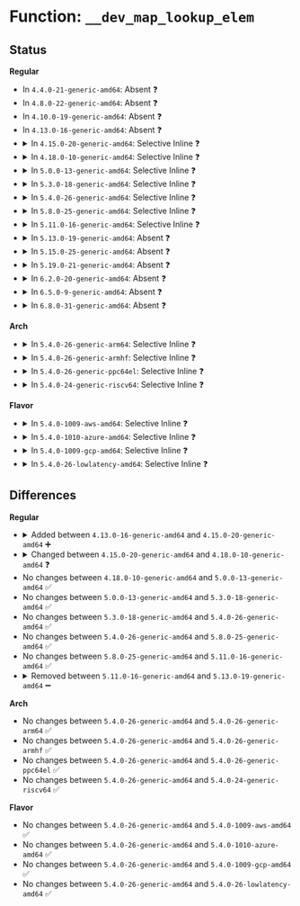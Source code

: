 # Function: <code>__dev_map_lookup_elem</code>

## Status
<b>Regular</b>
<ul>
<li>
In <code>4.4.0-21-generic-amd64</code>: Absent ❓
</li>
<li>
In <code>4.8.0-22-generic-amd64</code>: Absent ❓
</li>
<li>
In <code>4.10.0-19-generic-amd64</code>: Absent ❓
</li>
<li>
In <code>4.13.0-16-generic-amd64</code>: Absent ❓
</li>
<li>
<details>
<summary>In <code>4.15.0-20-generic-amd64</code>: Selective Inline ❓</summary>

```c
struct net_device * __dev_map_lookup_elem(struct bpf_map * map, u32 key)
```

```json
{
  "name": "__dev_map_lookup_elem",
  "collision_type": "Unique Global",
  "inline_type": "Selective",
  "funcs": [
    {
      "addr": 18446744071580610552,
      "name": "__dev_map_lookup_elem",
      "external": true,
      "loc": "kernel/bpf/devmap.c:249",
      "file": "kernel/bpf/devmap.c",
      "inline": "not declared, inlined",
      "caller_inline": [
        "kernel/bpf/devmap.c:dev_map_lookup_elem"
      ],
      "caller_func": [
        "net/core/filter.c:__xdp_map_lookup_elem"
      ]
    }
  ],
  "symbols": [
    {
      "addr": 18446744071580612208,
      "name": "__dev_map_lookup_elem",
      "section": ".text",
      "bind": "STB_GLOBAL",
      "size": 44
    }
  ]
}
```
</details>
</li>
<li>
<details>
<summary>In <code>4.18.0-10-generic-amd64</code>: Selective Inline ❓</summary>

```c
struct bpf_dtab_netdev * __dev_map_lookup_elem(struct bpf_map * map, u32 key)
```

```json
{
  "name": "__dev_map_lookup_elem",
  "collision_type": "Unique Global",
  "inline_type": "Selective",
  "funcs": [
    {
      "addr": 18446744071580718968,
      "name": "__dev_map_lookup_elem",
      "external": true,
      "loc": "kernel/bpf/devmap.c:301",
      "file": "kernel/bpf/devmap.c",
      "inline": "not declared, inlined",
      "caller_inline": [
        "kernel/bpf/devmap.c:dev_map_lookup_elem"
      ],
      "caller_func": [
        "net/core/filter.c:__xdp_map_lookup_elem"
      ]
    }
  ],
  "symbols": [
    {
      "addr": 18446744071580721104,
      "name": "__dev_map_lookup_elem",
      "section": ".text",
      "bind": "STB_GLOBAL",
      "size": 36
    }
  ]
}
```
</details>
</li>
<li>
<details>
<summary>In <code>5.0.0-13-generic-amd64</code>: Selective Inline ❓</summary>

```c
struct bpf_dtab_netdev * __dev_map_lookup_elem(struct bpf_map * map, u32 key)
```

```json
{
  "name": "__dev_map_lookup_elem",
  "collision_type": "Unique Global",
  "inline_type": "Selective",
  "funcs": [
    {
      "addr": 18446744071580799096,
      "name": "__dev_map_lookup_elem",
      "external": true,
      "loc": "kernel/bpf/devmap.c:302",
      "file": "kernel/bpf/devmap.c",
      "inline": "not declared, inlined",
      "caller_inline": [
        "kernel/bpf/devmap.c:dev_map_lookup_elem"
      ],
      "caller_func": [
        "net/core/filter.c:xdp_do_generic_redirect",
        "net/core/filter.c:xdp_do_redirect"
      ]
    }
  ],
  "symbols": [
    {
      "addr": 18446744071580801248,
      "name": "__dev_map_lookup_elem",
      "section": ".text",
      "bind": "STB_GLOBAL",
      "size": 36
    }
  ]
}
```
</details>
</li>
<li>
<details>
<summary>In <code>5.3.0-18-generic-amd64</code>: Selective Inline ❓</summary>

```c
struct bpf_dtab_netdev * __dev_map_lookup_elem(struct bpf_map * map, u32 key)
```

```json
{
  "name": "__dev_map_lookup_elem",
  "collision_type": "Unique Global",
  "inline_type": "Selective",
  "funcs": [
    {
      "addr": 18446744071580886728,
      "name": "__dev_map_lookup_elem",
      "external": true,
      "loc": "kernel/bpf/devmap.c:283",
      "file": "kernel/bpf/devmap.c",
      "inline": "not declared, inlined",
      "caller_inline": [
        "kernel/bpf/devmap.c:dev_map_lookup_elem"
      ],
      "caller_func": [
        "net/core/filter.c:bpf_xdp_redirect_map"
      ]
    }
  ],
  "symbols": [
    {
      "addr": 18446744071580888896,
      "name": "__dev_map_lookup_elem",
      "section": ".text",
      "bind": "STB_GLOBAL",
      "size": 36
    }
  ]
}
```
</details>
</li>
<li>
<details>
<summary>In <code>5.4.0-26-generic-amd64</code>: Selective Inline ❓</summary>

```c
struct bpf_dtab_netdev * __dev_map_lookup_elem(struct bpf_map * map, u32 key)
```

```json
{
  "name": "__dev_map_lookup_elem",
  "collision_type": "Unique Global",
  "inline_type": "Selective",
  "funcs": [
    {
      "addr": 18446744071580937880,
      "name": "__dev_map_lookup_elem",
      "external": true,
      "loc": "kernel/bpf/devmap.c:421",
      "file": "kernel/bpf/devmap.c",
      "inline": "not declared, inlined",
      "caller_inline": [
        "kernel/bpf/devmap.c:dev_map_lookup_elem"
      ],
      "caller_func": [
        "net/core/filter.c:bpf_xdp_redirect_map"
      ]
    }
  ],
  "symbols": [
    {
      "addr": 18446744071580941536,
      "name": "__dev_map_lookup_elem",
      "section": ".text",
      "bind": "STB_GLOBAL",
      "size": 36
    }
  ]
}
```
</details>
</li>
<li>
<details>
<summary>In <code>5.8.0-25-generic-amd64</code>: Selective Inline ❓</summary>

```c
struct bpf_dtab_netdev * __dev_map_lookup_elem(struct bpf_map * map, u32 key)
```

```json
{
  "name": "__dev_map_lookup_elem",
  "collision_type": "Unique Global",
  "inline_type": "Selective",
  "funcs": [
    {
      "addr": 18446744071581099288,
      "name": "__dev_map_lookup_elem",
      "external": true,
      "loc": "kernel/bpf/devmap.c:409",
      "file": "kernel/bpf/devmap.c",
      "inline": "not declared, inlined",
      "caller_inline": [
        "kernel/bpf/devmap.c:dev_map_lookup_elem"
      ],
      "caller_func": [
        "net/core/filter.c:bpf_xdp_redirect_map"
      ]
    }
  ],
  "symbols": [
    {
      "addr": 18446744071581103760,
      "name": "__dev_map_lookup_elem",
      "section": ".text",
      "bind": "STB_GLOBAL",
      "size": 36
    }
  ]
}
```
</details>
</li>
<li>
<details>
<summary>In <code>5.11.0-16-generic-amd64</code>: Selective Inline ❓</summary>

```c
struct bpf_dtab_netdev * __dev_map_lookup_elem(struct bpf_map * map, u32 key)
```

```json
{
  "name": "__dev_map_lookup_elem",
  "collision_type": "Unique Global",
  "inline_type": "Selective",
  "funcs": [
    {
      "addr": 18446744071581126920,
      "name": "__dev_map_lookup_elem",
      "external": true,
      "loc": "kernel/bpf/devmap.c:395",
      "file": "kernel/bpf/devmap.c",
      "inline": "not declared, inlined",
      "caller_inline": [
        "kernel/bpf/devmap.c:dev_map_lookup_elem"
      ],
      "caller_func": [
        "net/core/filter.c:bpf_xdp_redirect_map"
      ]
    }
  ],
  "symbols": [
    {
      "addr": 18446744071581131232,
      "name": "__dev_map_lookup_elem",
      "section": ".text",
      "bind": "STB_GLOBAL",
      "size": 36
    }
  ]
}
```
</details>
</li>
<li>
<details>
<summary>In <code>5.13.0-19-generic-amd64</code>: Absent ❓</summary>

```json
{
  "name": "__dev_map_lookup_elem",
  "collision_type": "Unique Static",
  "inline_type": "Full",
  "funcs": [
    {
      "addr": 18446744071581147038,
      "name": "__dev_map_lookup_elem",
      "external": false,
      "loc": "kernel/bpf/devmap.c:388",
      "file": "kernel/bpf/devmap.c",
      "inline": "not declared, inlined",
      "caller_inline": [
        "kernel/bpf/devmap.c:dev_map_redirect",
        "kernel/bpf/devmap.c:dev_map_lookup_elem"
      ],
      "caller_func": []
    }
  ],
  "symbols": []
}
```
</details>
</li>
<li>
<details>
<summary>In <code>5.15.0-25-generic-amd64</code>: Absent ❓</summary>

```json
{
  "name": "__dev_map_lookup_elem",
  "collision_type": "Unique Static",
  "inline_type": "Full",
  "funcs": [
    {
      "addr": 18446744071581380951,
      "name": "__dev_map_lookup_elem",
      "external": false,
      "loc": "kernel/bpf/devmap.c:428",
      "file": "kernel/bpf/devmap.c",
      "inline": "not declared, inlined",
      "caller_inline": [
        "kernel/bpf/devmap.c:dev_map_redirect",
        "kernel/bpf/devmap.c:dev_map_lookup_elem"
      ],
      "caller_func": []
    }
  ],
  "symbols": []
}
```
</details>
</li>
<li>
<details>
<summary>In <code>5.19.0-21-generic-amd64</code>: Absent ❓</summary>

```json
{
  "name": "__dev_map_lookup_elem",
  "collision_type": "Unique Static",
  "inline_type": "Full",
  "funcs": [
    {
      "addr": 18446744071581703563,
      "name": "__dev_map_lookup_elem",
      "external": false,
      "loc": "kernel/bpf/devmap.c:429",
      "file": "kernel/bpf/devmap.c",
      "inline": "not declared, inlined",
      "caller_inline": [
        "kernel/bpf/devmap.c:dev_map_redirect",
        "kernel/bpf/devmap.c:dev_map_lookup_elem"
      ],
      "caller_func": []
    }
  ],
  "symbols": []
}
```
</details>
</li>
<li>
<details>
<summary>In <code>6.2.0-20-generic-amd64</code>: Absent ❓</summary>

```json
{
  "name": "__dev_map_lookup_elem",
  "collision_type": "Unique Static",
  "inline_type": "Full",
  "funcs": [
    {
      "addr": 18446744071582109707,
      "name": "__dev_map_lookup_elem",
      "external": false,
      "loc": "kernel/bpf/devmap.c:429",
      "file": "kernel/bpf/devmap.c",
      "inline": "not declared, inlined",
      "caller_inline": [
        "kernel/bpf/devmap.c:dev_map_redirect",
        "kernel/bpf/devmap.c:dev_map_lookup_elem"
      ],
      "caller_func": []
    }
  ],
  "symbols": []
}
```
</details>
</li>
<li>
<details>
<summary>In <code>6.5.0-9-generic-amd64</code>: Absent ❓</summary>

```json
{
  "name": "__dev_map_lookup_elem",
  "collision_type": "Unique Static",
  "inline_type": "Full",
  "funcs": [
    {
      "addr": 18446744071582305675,
      "name": "__dev_map_lookup_elem",
      "external": false,
      "loc": "kernel/bpf/devmap.c:426",
      "file": "kernel/bpf/devmap.c",
      "inline": "not declared, inlined",
      "caller_inline": [
        "kernel/bpf/devmap.c:dev_map_redirect",
        "kernel/bpf/devmap.c:dev_map_lookup_elem"
      ],
      "caller_func": []
    }
  ],
  "symbols": []
}
```
</details>
</li>
<li>
<details>
<summary>In <code>6.8.0-31-generic-amd64</code>: Absent ❓</summary>

```json
{
  "name": "__dev_map_lookup_elem",
  "collision_type": "Unique Static",
  "inline_type": "Full",
  "funcs": [
    {
      "addr": 18446744071582466747,
      "name": "__dev_map_lookup_elem",
      "external": false,
      "loc": "kernel/bpf/devmap.c:435",
      "file": "kernel/bpf/devmap.c",
      "inline": "not declared, inlined",
      "caller_inline": [
        "kernel/bpf/devmap.c:dev_map_redirect",
        "kernel/bpf/devmap.c:dev_map_lookup_elem"
      ],
      "caller_func": []
    }
  ],
  "symbols": []
}
```
</details>
</li>
</ul>
<b>Arch</b>
<ul>
<li>
<details>
<summary>In <code>5.4.0-26-generic-arm64</code>: Selective Inline ❓</summary>

```c
struct bpf_dtab_netdev * __dev_map_lookup_elem(struct bpf_map * map, u32 key)
```

```json
{
  "name": "__dev_map_lookup_elem",
  "collision_type": "Unique Global",
  "inline_type": "Selective",
  "funcs": [
    {
      "addr": 18446603336492278760,
      "name": "__dev_map_lookup_elem",
      "external": true,
      "loc": "kernel/bpf/devmap.c:421",
      "file": "kernel/bpf/devmap.c",
      "inline": "not declared, inlined",
      "caller_inline": [
        "kernel/bpf/devmap.c:dev_map_lookup_elem"
      ],
      "caller_func": [
        "net/core/filter.c:bpf_xdp_redirect_map"
      ]
    }
  ],
  "symbols": [
    {
      "addr": 18446603336492283432,
      "name": "__dev_map_lookup_elem",
      "section": ".text",
      "bind": "STB_GLOBAL",
      "size": 76
    }
  ]
}
```
</details>
</li>
<li>
<details>
<summary>In <code>5.4.0-26-generic-armhf</code>: Selective Inline ❓</summary>

```c
struct bpf_dtab_netdev * __dev_map_lookup_elem(struct bpf_map * map, u32 key)
```

```json
{
  "name": "__dev_map_lookup_elem",
  "collision_type": "Unique Global",
  "inline_type": "Selective",
  "funcs": [
    {
      "addr": 3226166868,
      "name": "__dev_map_lookup_elem",
      "external": true,
      "loc": "kernel/bpf/devmap.c:421",
      "file": "kernel/bpf/devmap.c",
      "inline": "not declared, inlined",
      "caller_inline": [
        "kernel/bpf/devmap.c:dev_map_lookup_elem"
      ],
      "caller_func": [
        "net/core/filter.c:bpf_xdp_redirect_map"
      ]
    }
  ],
  "symbols": [
    {
      "addr": 3226170820,
      "name": "__dev_map_lookup_elem",
      "section": ".text",
      "bind": "STB_GLOBAL",
      "size": 44
    }
  ]
}
```
</details>
</li>
<li>
<details>
<summary>In <code>5.4.0-26-generic-ppc64el</code>: Selective Inline ❓</summary>

```c
struct bpf_dtab_netdev * __dev_map_lookup_elem(struct bpf_map * map, u32 key)
```

```json
{
  "name": "__dev_map_lookup_elem",
  "collision_type": "Unique Global",
  "inline_type": "Selective",
  "funcs": [
    {
      "addr": 13835058055285510252,
      "name": "__dev_map_lookup_elem",
      "external": true,
      "loc": "kernel/bpf/devmap.c:421",
      "file": "kernel/bpf/devmap.c",
      "inline": "not declared, inlined",
      "caller_inline": [
        "kernel/bpf/devmap.c:dev_map_lookup_elem"
      ],
      "caller_func": [
        "net/core/filter.c:bpf_xdp_redirect_map"
      ]
    }
  ],
  "symbols": [
    {
      "addr": 13835058055285516112,
      "name": "__dev_map_lookup_elem",
      "section": ".text",
      "bind": "STB_GLOBAL",
      "size": 56
    }
  ]
}
```
</details>
</li>
<li>
<details>
<summary>In <code>5.4.0-24-generic-riscv64</code>: Selective Inline ❓</summary>

```c
struct bpf_dtab_netdev * __dev_map_lookup_elem(struct bpf_map * map, u32 key)
```

```json
{
  "name": "__dev_map_lookup_elem",
  "collision_type": "Unique Global",
  "inline_type": "Selective",
  "funcs": [
    {
      "addr": 18446743936272413232,
      "name": "__dev_map_lookup_elem",
      "external": true,
      "loc": "kernel/bpf/devmap.c:421",
      "file": "kernel/bpf/devmap.c",
      "inline": "not declared, inlined",
      "caller_inline": [
        "kernel/bpf/devmap.c:dev_map_lookup_elem"
      ],
      "caller_func": [
        "net/core/filter.c:bpf_xdp_redirect_map"
      ]
    }
  ],
  "symbols": [
    {
      "addr": 18446743936272417022,
      "name": "__dev_map_lookup_elem",
      "section": ".text",
      "bind": "STB_GLOBAL",
      "size": 72
    }
  ]
}
```
</details>
</li>
</ul>
<b>Flavor</b>
<ul>
<li>
<details>
<summary>In <code>5.4.0-1009-aws-amd64</code>: Selective Inline ❓</summary>

```c
struct bpf_dtab_netdev * __dev_map_lookup_elem(struct bpf_map * map, u32 key)
```

```json
{
  "name": "__dev_map_lookup_elem",
  "collision_type": "Unique Global",
  "inline_type": "Selective",
  "funcs": [
    {
      "addr": 18446744071580906680,
      "name": "__dev_map_lookup_elem",
      "external": true,
      "loc": "kernel/bpf/devmap.c:421",
      "file": "kernel/bpf/devmap.c",
      "inline": "not declared, inlined",
      "caller_inline": [
        "kernel/bpf/devmap.c:dev_map_lookup_elem"
      ],
      "caller_func": [
        "net/core/filter.c:bpf_xdp_redirect_map"
      ]
    }
  ],
  "symbols": [
    {
      "addr": 18446744071580910336,
      "name": "__dev_map_lookup_elem",
      "section": ".text",
      "bind": "STB_GLOBAL",
      "size": 36
    }
  ]
}
```
</details>
</li>
<li>
<details>
<summary>In <code>5.4.0-1010-azure-amd64</code>: Selective Inline ❓</summary>

```c
struct bpf_dtab_netdev * __dev_map_lookup_elem(struct bpf_map * map, u32 key)
```

```json
{
  "name": "__dev_map_lookup_elem",
  "collision_type": "Unique Global",
  "inline_type": "Selective",
  "funcs": [
    {
      "addr": 18446744071580852744,
      "name": "__dev_map_lookup_elem",
      "external": true,
      "loc": "kernel/bpf/devmap.c:421",
      "file": "kernel/bpf/devmap.c",
      "inline": "not declared, inlined",
      "caller_inline": [
        "kernel/bpf/devmap.c:dev_map_lookup_elem"
      ],
      "caller_func": [
        "net/core/filter.c:bpf_xdp_redirect_map"
      ]
    }
  ],
  "symbols": [
    {
      "addr": 18446744071580856400,
      "name": "__dev_map_lookup_elem",
      "section": ".text",
      "bind": "STB_GLOBAL",
      "size": 36
    }
  ]
}
```
</details>
</li>
<li>
<details>
<summary>In <code>5.4.0-1009-gcp-amd64</code>: Selective Inline ❓</summary>

```c
struct bpf_dtab_netdev * __dev_map_lookup_elem(struct bpf_map * map, u32 key)
```

```json
{
  "name": "__dev_map_lookup_elem",
  "collision_type": "Unique Global",
  "inline_type": "Selective",
  "funcs": [
    {
      "addr": 18446744071580897928,
      "name": "__dev_map_lookup_elem",
      "external": true,
      "loc": "kernel/bpf/devmap.c:421",
      "file": "kernel/bpf/devmap.c",
      "inline": "not declared, inlined",
      "caller_inline": [
        "kernel/bpf/devmap.c:dev_map_lookup_elem"
      ],
      "caller_func": [
        "net/core/filter.c:bpf_xdp_redirect_map"
      ]
    }
  ],
  "symbols": [
    {
      "addr": 18446744071580901584,
      "name": "__dev_map_lookup_elem",
      "section": ".text",
      "bind": "STB_GLOBAL",
      "size": 36
    }
  ]
}
```
</details>
</li>
<li>
<details>
<summary>In <code>5.4.0-26-lowlatency-amd64</code>: Selective Inline ❓</summary>

```c
struct bpf_dtab_netdev * __dev_map_lookup_elem(struct bpf_map * map, u32 key)
```

```json
{
  "name": "__dev_map_lookup_elem",
  "collision_type": "Unique Global",
  "inline_type": "Selective",
  "funcs": [
    {
      "addr": 18446744071580956600,
      "name": "__dev_map_lookup_elem",
      "external": true,
      "loc": "kernel/bpf/devmap.c:421",
      "file": "kernel/bpf/devmap.c",
      "inline": "not declared, inlined",
      "caller_inline": [
        "kernel/bpf/devmap.c:dev_map_lookup_elem"
      ],
      "caller_func": [
        "net/core/filter.c:bpf_xdp_redirect_map"
      ]
    }
  ],
  "symbols": [
    {
      "addr": 18446744071580960320,
      "name": "__dev_map_lookup_elem",
      "section": ".text",
      "bind": "STB_GLOBAL",
      "size": 36
    }
  ]
}
```
</details>
</li>
</ul>

## Differences
<b>Regular</b>
<ul>
<li>
<details>
<summary>Added between <code>4.13.0-16-generic-amd64</code> and <code>4.15.0-20-generic-amd64</code> ➕</summary>

```c
struct net_device * __dev_map_lookup_elem(struct bpf_map * map, u32 key)
```
</details>
</li>
<li>
<details>
<summary>Changed between <code>4.15.0-20-generic-amd64</code> and <code>4.18.0-10-generic-amd64</code> ❓</summary>
<ul>
<li>
<b>Return type changed. </b>
<code>struct net_device *</code> ➡️ <code>struct bpf_dtab_netdev *</code>
</li>
</ul>
</details>
</li>
<li>
No changes between <code>4.18.0-10-generic-amd64</code> and <code>5.0.0-13-generic-amd64</code> ✅
</li>
<li>
No changes between <code>5.0.0-13-generic-amd64</code> and <code>5.3.0-18-generic-amd64</code> ✅
</li>
<li>
No changes between <code>5.3.0-18-generic-amd64</code> and <code>5.4.0-26-generic-amd64</code> ✅
</li>
<li>
No changes between <code>5.4.0-26-generic-amd64</code> and <code>5.8.0-25-generic-amd64</code> ✅
</li>
<li>
No changes between <code>5.8.0-25-generic-amd64</code> and <code>5.11.0-16-generic-amd64</code> ✅
</li>
<li>
<details>
<summary>Removed between <code>5.11.0-16-generic-amd64</code> and <code>5.13.0-19-generic-amd64</code> ➖</summary>

```c
struct bpf_dtab_netdev * __dev_map_lookup_elem(struct bpf_map * map, u32 key)
```
</details>
</li>
</ul>
<b>Arch</b>
<ul>
<li>
No changes between <code>5.4.0-26-generic-amd64</code> and <code>5.4.0-26-generic-arm64</code> ✅
</li>
<li>
No changes between <code>5.4.0-26-generic-amd64</code> and <code>5.4.0-26-generic-armhf</code> ✅
</li>
<li>
No changes between <code>5.4.0-26-generic-amd64</code> and <code>5.4.0-26-generic-ppc64el</code> ✅
</li>
<li>
No changes between <code>5.4.0-26-generic-amd64</code> and <code>5.4.0-24-generic-riscv64</code> ✅
</li>
</ul>
<b>Flavor</b>
<ul>
<li>
No changes between <code>5.4.0-26-generic-amd64</code> and <code>5.4.0-1009-aws-amd64</code> ✅
</li>
<li>
No changes between <code>5.4.0-26-generic-amd64</code> and <code>5.4.0-1010-azure-amd64</code> ✅
</li>
<li>
No changes between <code>5.4.0-26-generic-amd64</code> and <code>5.4.0-1009-gcp-amd64</code> ✅
</li>
<li>
No changes between <code>5.4.0-26-generic-amd64</code> and <code>5.4.0-26-lowlatency-amd64</code> ✅
</li>
</ul>
